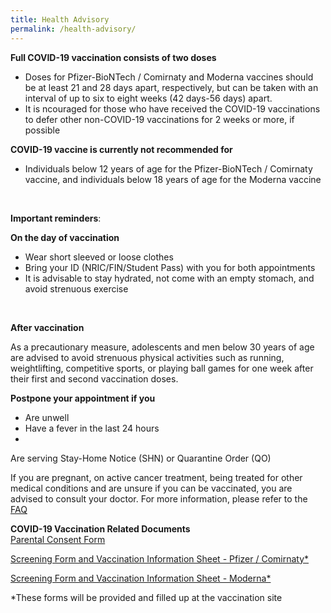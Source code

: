 ```yaml
---
title: Health Advisory
permalink: /health-advisory/
---
```

**Full COVID-19 vaccination consists of two doses**

- Doses for Pfizer-BioNTech / Comirnaty and Moderna vaccines should be at least 21 and 28 days apart, respectively, but can be taken with an interval of up to six to eight weeks (42 days-56 days) apart. 
- It is ncouraged for those who have received the COVID-19 vaccinations to defer other non-COVID-19 vaccinations for 2 weeks or more, if possible
  <br/>

**COVID-19 vaccine is currently not recommended for**

- Individuals below 12 years of age for the Pfizer-BioNTech / Comirnaty vaccine, and individuals below 18 years of age for the Moderna vaccine
<br/>

**Important reminders**:

**On the day of vaccination**

* Wear short sleeved or loose clothes
* Bring your ID (NRIC/FIN/Student Pass) with you for both appointments
* It is advisable to stay hydrated, not come with an empty stomach, and avoid strenuous exercise
<br/>

**After vaccination**

As a precautionary measure, adolescents and men below 30 years of age are advised to avoid strenuous physical activities such as running, weightlifting, competitive sports, or playing ball games for one week after their first and second vaccination doses.
 <br/>

**Postpone your appointment if you**

- Are unwell
- Have a fever in the last 24 hours
- 
 Are serving Stay-Home Notice (SHN) or Quarantine Order (QO)


If you are pregnant, on active cancer treatment, being treated for other medical conditions and are unsure if you can be vaccinated, you are advised to consult your doctor. For more information, please refer to the [FAQ](/faq)
 <br/>
 
 **COVID-19 Vaccination Related Documents**<br>
 [Parental Consent Form](https://go.gov.sg/parcf) <br>
 
[Screening Form and Vaccination Information Sheet - Pfizer / Comirnaty*](http://go.gov.sg/visp)<br>

 [Screening Form and Vaccination Information Sheet - Moderna*](https://go.gov.sg/vism)<br>
 
  *These forms will be provided and filled up at the vaccination site